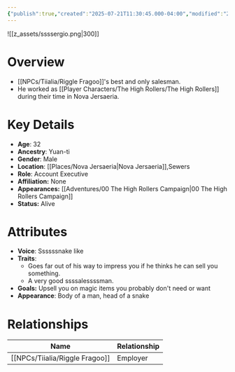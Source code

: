 ```yaml
---
{"publish":true,"created":"2025-07-21T11:30:45.000-04:00","modified":"2025-10-17T10:25:45.873-04:00","published":"2025-10-17T10:25:45.873-04:00","cssclasses":"","Age":"32","Ancestry":["Yuan-ti"],"Gender":"Male","Location":["[[Nova Jersaeria]]","Sewers"],"Role":["Account Executive"],"Affiliation":["None"],"Appearances":["[[00 The High Rollers Campaign]]"],"Status":"Alive"}
---
```


![[z_assets/ssssergio.png|300]]

# Overview
- [[NPCs/Tiialia/Riggle Fragoo]]'s best and only salesman. 
- He worked as [[Player Characters/The High Rollers/The High Rollers]] during their time in Nova Jersaeria.

# Key Details
- **Age**: 32
- **Ancestry**: Yuan-ti
- **Gender**: Male
- **Location**: [[Places/Nova Jersaeria\|Nova Jersaeria]],Sewers
- **Role**: Account Executive
- **Affiliation:** None
- **Appearances:** [[Adventures/00 The High Rollers Campaign\|00 The High Rollers Campaign]]
- **Status:** Alive

# Attributes
- **Voice**: Ssssssnake like
- **Traits**: 
	- Goes far out of his way to impress you if he thinks he can sell you something. 
	- A very good ssssalessssman.
- **Goals:** Upsell you on magic items you probably don't need or want
- **Appearance**: Body of a man, head of a snake

# Relationships

| Name              | Relationship |
| ----------------- | ------------ |
| [[NPCs/Tiialia/Riggle Fragoo]] | Employer     |
